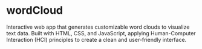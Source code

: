 # wordCloud
Interactive web app that generates customizable word clouds to visualize text data. Built with HTML, CSS, and JavaScript, applying Human-Computer Interaction (HCI) principles to create a clean and user-friendly interface.
